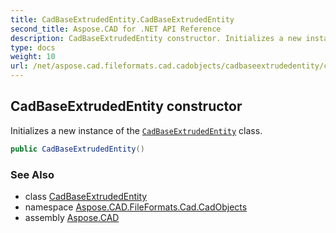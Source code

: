```yaml
---
title: CadBaseExtrudedEntity.CadBaseExtrudedEntity
second_title: Aspose.CAD for .NET API Reference
description: CadBaseExtrudedEntity constructor. Initializes a new instance of the CadBaseExtrudedEntity class
type: docs
weight: 10
url: /net/aspose.cad.fileformats.cad.cadobjects/cadbaseextrudedentity/cadbaseextrudedentity/
---
```

## CadBaseExtrudedEntity constructor

Initializes a new instance of the [`CadBaseExtrudedEntity`](../) class.

```csharp
public CadBaseExtrudedEntity()
```

### See Also

* class [CadBaseExtrudedEntity](../)
* namespace [Aspose.CAD.FileFormats.Cad.CadObjects](../../cadbaseextrudedentity/)
* assembly [Aspose.CAD](../../../)


